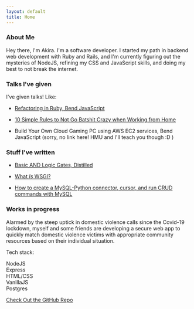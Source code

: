 ```yaml
---
layout: default
title: Home
---
```


### About Me

Hey there, I'm Akira. I'm a software developer. I started my path in backend web development with Ruby and Rails, and I'm currently figuring out the mysteries of NodeJS, refining my CSS and JavaScript skills, and doing my best to not break the internet.

### Talks I've given

I've given talks! Like:

- [Refactoring in Ruby, Bend JavaScript](https://youtu.be/oii16rgOOYw?t=258)

- [10 Simple Rules to Not Go Batshit Crazy when Working from Home](https://www.dropbox.com/s/mhob2htsxi22sfu/10%20Rules%20To%20No%20Go%20Batshit%20Crazy%20When%20WFH.key?dl=0)

* Build Your Own Cloud Gaming PC using AWS EC2 services, Bend JavaScript (sorry, no link here! HMU and I'll teach you though :D )

### Stuff I've written

- [Basic AND Logic Gates, Distilled](https://medium.com/@akirabrand/basic-and-logic-gates-distilled-c404f18a3d43)

- [What *Is* WSGI?](https://medium.com/@akirabrand/what-is-wsgi-9835bf08ed7b)

- [How to create a MySQL-Python connector, cursor, and run CRUD commands with MySQL](https://medium.com/@akirabrand/internship-day-four-command-line-queries-to-create-mysql-python-connector-cursor-and-run-crud-ce978d2f227f)

### Works in progress

Alarmed by the steep uptick in domestic violence calls since the Covid-19 lockdown, myself and some friends are developing a secure
web app to quickly match domestic violence victims with appropriate community resources based on their individual situation.  

Tech stack:  

NodeJS  
Express  
HTML/CSS  
VanillaJS  
Postgres  


[Check Out the GitHub Repo](https://github.com/Haven-App/haven-backend)
